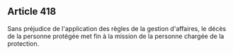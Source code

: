 Article 418
----
Sans préjudice de l'application des règles de la gestion d'affaires, le décès de
la personne protégée met fin à la mission de la personne chargée de la
protection.
